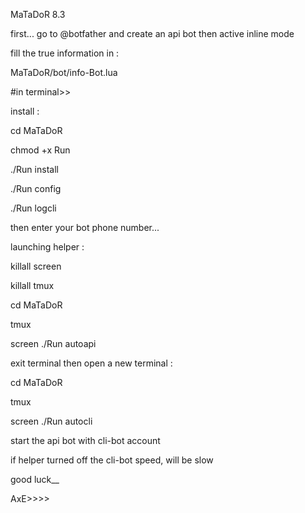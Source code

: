 MaTaDoR 8.3

first... go to @botfather and create an api bot then active inline mode 

fill the true information in :

MaTaDoR/bot/info-Bot.lua

#in terminal>>

install :

cd MaTaDoR

chmod +x Run

./Run install

./Run config

./Run logcli


then enter your bot phone number...

launching helper :

killall screen

killall tmux

cd MaTaDoR

tmux

screen ./Run autoapi


exit terminal then open a new terminal :

cd MaTaDoR

tmux

screen ./Run autocli


start the api bot with cli-bot account

if helper turned off the cli-bot speed, will be slow

good luck__

AxE>>>>
